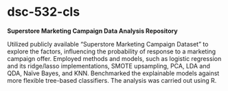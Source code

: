 # dsc-532-cls
**Superstore Marketing Campaign Data Analysis Repository**

Utilized publicly available “Superstore Marketing Campaign Dataset” to explore the factors, influencing the probability of response to a marketing campaign offer. Employed methods and models, such as logistic regression and its ridge/lasso implementations, SMOTE upsampling, PCA, LDA and QDA, Naïve Bayes, and KNN. Benchmarked the explainable models against more flexible tree-based classifiers. The analysis was carried out using R.
